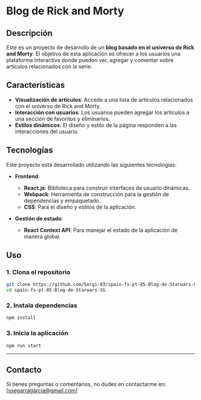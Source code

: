 # Blog de Rick and Morty

## Descripción

Este es un proyecto de desarrollo de un **blog basado en el universo de Rick and Morty**. El objetivo de esta aplicación es ofrecer a los usuarios una plataforma interactiva donde pueden ver, agregar y comentar sobre artículos relacionados con la serie.

## Características

- **Visualización de artículos**: Accede a una lista de artículos relacionados con el universo de Rick and Morty.
- **Interacción con usuarios**: Los usuarios pueden agregar los artículos a una sección de favoritos y eliminarlos.
- **Estilos dinámicos**: El diseño y estilo de la página responden a las interacciones del usuario.

## Tecnologías

Este proyecto está desarrollado utilizando las siguientes tecnologías:

- **Frontend**:
  - **React.js**: Biblioteca para construir interfaces de usuario dinámicas.
  - **Webpack**: Herramienta de construcción para la gestión de dependencias y empaquetado.
  - **CSS**: Para el diseño y estilos de la aplicación.

- **Gestión de estado**:
  - **React Context API**: Para manejar el estado de la aplicación de manera global.
 
 ## Uso

### 1. Clona el repositorio
```bash
git clone https://github.com/Sergi-03/spain-fs-pt-85-Blog-de-Starwars-SG.git
cd spain-fs-pt-85-Blog-de-Starwars-SG
```

### 2. Instala dependencias
```bash
npm install
```

### 3. Inicia la aplicación
```bash
npm run start
```

---

 
 ## Contacto

Si tienes preguntas o comentarios, no dudes en contactarme en: [ssegarragarcia@gmail.com]


